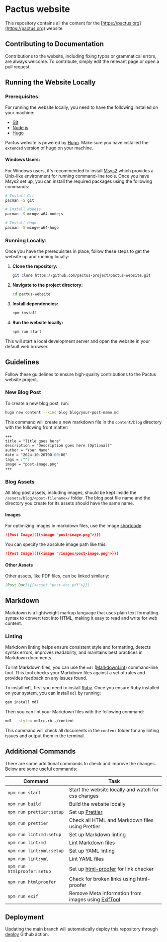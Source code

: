 # Pactus website

This repository contains all the content for the [https://pactus.org](https://pactus.org) website.

## Contributing to Documentation

Contributions to the website, including fixing typos or grammatical errors, are always welcome.
To contribute, simply edit the relevant page or open a pull request.

## Running the Website Locally

### Prerequisites:

For running the website locally, you need to have the following installed on your machine:

- [Git](https://git-scm.com/downloads/)
- [Node.js](https://nodejs.org/en/download)
- [Hugo](https://gohugo.io/)

Pactus website is powered by [Hugo](https://gohugo.io/).
Make sure you have installed the `extended` version of hugo on your machine.

#### Windows Users:

For Windows users, it's recommended to install [Msys2](https://www.msys2.org/)
which provides a Unix-like environment for running command-line tools.
Once you have Msys2 set up, you can install the required packages using the following commands:

```bash
# Install Git
pacman -S git

# Install Nodejs
pacman -S mingw-w64-nodejs

# Install Hugo
pacman -S mingw-w64-hugo
```

### Running Locally:

Once you have the prerequisites in place, follow these steps to get the website up and running locally:

1. **Clone the repository:**

    ```bash
    git clone https://github.com/pactus-project/pactus-website.git
    ```

2. **Navigate to the project directory:**

    ```bash
    cd pactus-website
    ```

3. **Install dependencies:**

    ```bash
    npm install
    ```

4. **Run the website locally:**

    ```bash
    npm run start
    ```

This will start a local development server and open the website in your default web browser.

## Guidelines

Follow these guidelines to ensure high-quality contributions to the Pactus website project.

### New Blog Post

To create a new blog post, run:

```bash
hugo new content --kind blog blog/your-post-name.md
```

This command will create a new markdown file in the `content/blog` directory with the following front matter:

```markdown
+++
title = "Title goes here"
description = "Description goes here (Optional)"
author = "Your Name"
date = "2024-10-20T00:00:00"
tags = [""]
image = "post-image.png"
+++
```

### Blog Assets

All blog post assets, including images, should be kept inside the `/assets/blog/<post-filename>/` folder.
The blog post file name and the directory you create for its assets should have the same name.

#### Images

For optimizing images in markdown files, use the image [shortcode](https://gohugo.io/content-management/shortcodes/):

```md
![Post Image]({{<image "post-image.png">}})
```

You can specify the absolute image path like this:

```md
![Post Image]({{<image "/images/post-image.png">}})
```

#### Other Assets

Other assets, like PDF files, can be linked similarly:

```md
[Post Doc]({{<asset "post-doc.pdf">}})
```

## Markdown

Markdown is a lightweight markup language that uses plain text formatting syntax to convert text into HTML,
making it easy to read and write for web content.

### Linting

Markdown linting helps ensure consistent style and formatting, detects syntax errors, improves readability,
and maintains best practices in Markdown documents.

To lint Markdown files, you can use the `mdl` ([MarkdownLint](https://github.com/DavidAnson/markdownlint)) command-line tool.
This tool checks your Markdown files against a set of rules and provides feedback on any issues found.

To install `mdl`, first you need to install [Ruby](https://www.ruby-lang.org/en/documentation/installation/).
Once you ensure Ruby installed on your system, you can install `mdl` by running:

```sh
gem install mdl
```

Then you can lint your Markdown files with the following command:

```sh
mdl --style=.mdlrc.rb ./content
```

This command will check all documents in the `content` folder for any linting issues and output them in the terminal.

## Additional Commands

There are some additional commands to check and improve the changes.
Below are some useful commands:

| Command                     | Task                                                                               |
| --------------------------- | ---------------------------------------------------------------------------------- |
| `npm run start`             | Start the website locally and watch for css changes                                |
| `npm run build`             | Build the website locally                                                          |
| `npm run prettier:setup`    | Set up [Prettier](https://prettier.io/)                                            |
| `npm run prettier`          | Check all HTML and Markdown files using Prettier                                   |
| `npm run lint:md:setup`     | Set up Markdown linting                                                            |
| `npm run lint:md`           | Lint Markdown files                                                                |
| `npm run lint:yml:setup`    | Set up YAML linting                                                                |
| `npm run lint:yml`          | Lint YAML files                                                                    |
| `npm run htmlproofer:setup` | Set up [html-proofer](https://github.com/gjtorikian/html-proofer) for link checker |
| `npm run htmlproofer`       | Check for broken links using html-proofer                                          |
| `npm run exif`              | Remove Meta Information from images using [ExifTool](https://exiftool.org/)        |

## Deployment

Updating the main branch will automatically deploy this repository through
[deploy](.github/workflows/deploy.yml) Github action.
